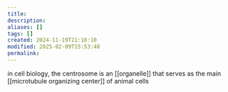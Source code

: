 ```yaml
---
title: 
description: 
aliases: []
tags: []
created: 2024-11-19T21:16:10
modified: 2025-02-09T15:53:48
permalink:
---
```


in cell biology, the centrosome is an [[organelle]] that serves as the main [[microtubule organizing center]] of animal cells
